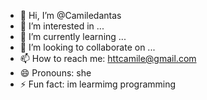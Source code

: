 - 👋 Hi, I’m @Camiledantas
- 👀 I’m interested in ...
- 🌱 I’m currently learning ...
- 💞️ I’m looking to collaborate on ...
- 📫 How to reach me: httcamile@gmail.com
- 😄 Pronouns: she
- ⚡ Fun fact: im learmimg programming 

<!---
Camiledantas/Camiledantas is a ✨ special ✨ repository because its `README.md` (this file) appears on your GitHub profile.
You can click the Preview link to take a look at your changes.
--->

